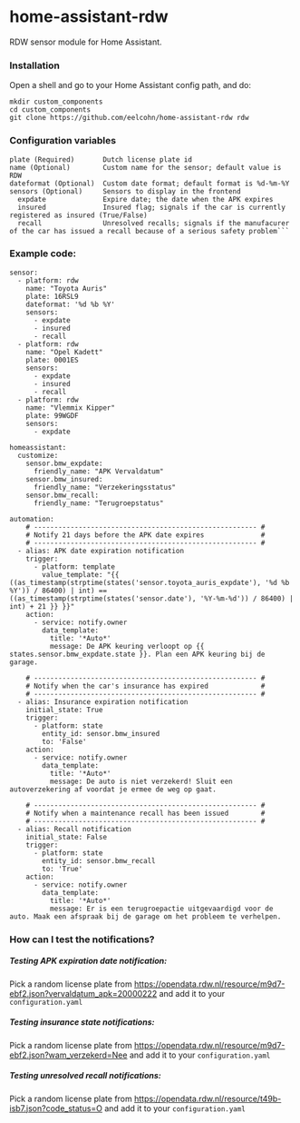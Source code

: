 # home-assistant-rdw
RDW sensor module for Home Assistant.

### Installation
Open a shell and go to your Home Assistant config path, and do:
```
mkdir custom_components
cd custom_components
git clone https://github.com/eelcohn/home-assistant-rdw rdw
```

### Configuration variables
```
plate (Required)       Dutch license plate id
name (Optional)        Custom name for the sensor; default value is RDW
dateformat (Optional)  Custom date format; default format is %d-%m-%Y
sensors (Optional)     Sensors to display in the frontend
  expdate              Expire date; the date when the APK expires
  insured              Insured flag; signals if the car is currently registered as insured (True/False)
  recall               Unresolved recalls; signals if the manufacurer of the car has issued a recall because of a serious safety problem```
```

### Example code:
```
sensor:
  - platform: rdw
    name: "Toyota Auris"
    plate: 16RSL9
    dateformat: '%d %b %Y'
    sensors:
      - expdate
      - insured
      - recall
  - platform: rdw
    name: "Opel Kadett"
    plate: 0001ES
    sensors:
      - expdate
      - insured
      - recall
  - platform: rdw
    name: "Vlemmix Kipper"
    plate: 99WGDF
    sensors:
      - expdate

homeassistant:
  customize:
    sensor.bmw_expdate:
      friendly_name: "APK Vervaldatum"
    sensor.bmw_insured:
      friendly_name: "Verzekeringsstatus"
    sensor.bmw_recall:
      friendly_name: "Terugroepstatus"

automation:
    # ------------------------------------------------------- #
    # Notify 21 days before the APK date expires              #
    # ------------------------------------------------------- #
  - alias: APK date expiration notification
    trigger:
      - platform: template
        value_template: "{{ ((as_timestamp(strptime(states('sensor.toyota_auris_expdate'), '%d %b %Y')) / 86400) | int) == ((as_timestamp(strptime(states('sensor.date'), '%Y-%m-%d')) / 86400) | int) + 21 }} }}"
    action:
      - service: notify.owner
        data_template:
          title: '*Auto*'
          message: De APK keuring verloopt op {{ states.sensor.bmw_expdate.state }}. Plan een APK keuring bij de garage.

    # ------------------------------------------------------- #
    # Notify when the car's insurance has expired             #
    # ------------------------------------------------------- #
  - alias: Insurance expiration notification
    initial_state: True
    trigger:
      - platform: state
        entity_id: sensor.bmw_insured
        to: 'False'
    action:
      - service: notify.owner
        data_template:
          title: '*Auto*'
          message: De auto is niet verzekerd! Sluit een autoverzekering af voordat je ermee de weg op gaat.

    # ------------------------------------------------------- #
    # Notify when a maintenance recall has been issued        #
    # ------------------------------------------------------- #
  - alias: Recall notification
    initial_state: False
    trigger:
      - platform: state
        entity_id: sensor.bmw_recall
        to: 'True'
    action:
      - service: notify.owner
        data_template:
          title: '*Auto*'
          message: Er is een terugroepactie uitgevaardigd voor de auto. Maak een afspraak bij de garage om het probleem te verhelpen.

```
### How can I test the notifications?
##### Testing APK expiration date notification:
Pick a random license plate from https://opendata.rdw.nl/resource/m9d7-ebf2.json?vervaldatum_apk=20000222 and add it to your `configuration.yaml`
##### Testing insurance state notifications:
Pick a random license plate from https://opendata.rdw.nl/resource/m9d7-ebf2.json?wam_verzekerd=Nee and add it to your `configuration.yaml`
##### Testing unresolved recall notifications:
Pick a random license plate from https://opendata.rdw.nl/resource/t49b-isb7.json?code_status=O and add it to your `configuration.yaml`

